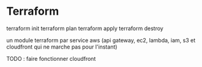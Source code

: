 # Terraform

terraform init
terraform plan
terraform apply
terraform destroy

un module terraform par service aws (api gateway, ec2, lambda, iam, s3 et cloudfront qui ne marche pas pour l'instant)

TODO : faire fonctionner cloudfront